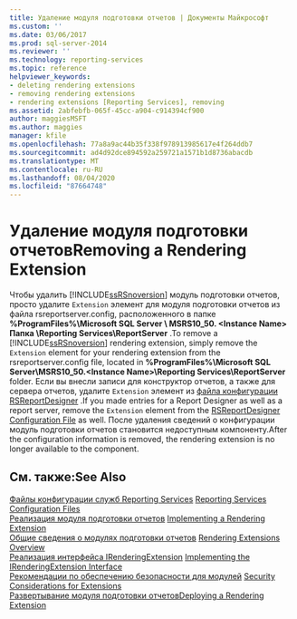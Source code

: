 ```yaml
---
title: Удаление модуля подготовки отчетов | Документы Майкрософт
ms.custom: ''
ms.date: 03/06/2017
ms.prod: sql-server-2014
ms.reviewer: ''
ms.technology: reporting-services
ms.topic: reference
helpviewer_keywords:
- deleting rendering extensions
- removing rendering extensions
- rendering extensions [Reporting Services], removing
ms.assetid: 2abfebfb-065f-45cc-a904-c914394cf900
author: maggiesMSFT
ms.author: maggies
manager: kfile
ms.openlocfilehash: 77a8a9ac44b35f338f978913985617e4f264ddb7
ms.sourcegitcommit: ad4d92dce894592a259721a1571b1d8736abacdb
ms.translationtype: MT
ms.contentlocale: ru-RU
ms.lasthandoff: 08/04/2020
ms.locfileid: "87664748"
---
```

# <a name="removing-a-rendering-extension"></a><span data-ttu-id="c36c2-102">Удаление модуля подготовки отчетов</span><span class="sxs-lookup"><span data-stu-id="c36c2-102">Removing a Rendering Extension</span></span>
  <span data-ttu-id="c36c2-103">Чтобы удалить [!INCLUDE[ssRSnoversion](../../../includes/ssrsnoversion-md.md)] модуль подготовки отчетов, просто удалите `Extension` элемент для модуля подготовки отчетов из файла rsreportserver.config, расположенного в папке **%ProgramFiles%\Microsoft SQL Server \ MSRS10_50. \<Instance Name> Папка \Reporting Services\ReportServer** .</span><span class="sxs-lookup"><span data-stu-id="c36c2-103">To remove a [!INCLUDE[ssRSnoversion](../../../includes/ssrsnoversion-md.md)] rendering extension, simply remove the `Extension` element for your rendering extension from the rsreportserver.config file, located in **%ProgramFiles%\Microsoft SQL Server\MSRS10_50.\<Instance Name>\Reporting Services\ReportServer** folder.</span></span> <span data-ttu-id="c36c2-104">Если вы внесли записи для конструктор отчетов, а также для сервера отчетов, удалите `Extension` элемент из [файла конфигурации RSReportDesigner](../../report-server/rsreportdesigner-configuration-file.md) .</span><span class="sxs-lookup"><span data-stu-id="c36c2-104">If you made entries for a Report Designer as well as a report server, remove the `Extension` element from the [RSReportDesigner Configuration File](../../report-server/rsreportdesigner-configuration-file.md) as well.</span></span> <span data-ttu-id="c36c2-105">После удаления сведений о конфигурации модуль подготовки отчетов становится недоступным компоненту.</span><span class="sxs-lookup"><span data-stu-id="c36c2-105">After the configuration information is removed, the rendering extension is no longer available to the component.</span></span>  
  
## <a name="see-also"></a><span data-ttu-id="c36c2-106">См. также:</span><span class="sxs-lookup"><span data-stu-id="c36c2-106">See Also</span></span>  
 <span data-ttu-id="c36c2-107">[Файлы конфигурации служб Reporting Services](../../report-server/reporting-services-configuration-files.md) </span><span class="sxs-lookup"><span data-stu-id="c36c2-107">[Reporting Services Configuration Files](../../report-server/reporting-services-configuration-files.md) </span></span>  
 <span data-ttu-id="c36c2-108">[Реализация модуля подготовки отчетов](implementing-a-rendering-extension.md) </span><span class="sxs-lookup"><span data-stu-id="c36c2-108">[Implementing a Rendering Extension](implementing-a-rendering-extension.md) </span></span>  
 <span data-ttu-id="c36c2-109">[Общие сведения о модулях подготовки отчетов](rendering-extensions-overview.md) </span><span class="sxs-lookup"><span data-stu-id="c36c2-109">[Rendering Extensions Overview](rendering-extensions-overview.md) </span></span>  
 <span data-ttu-id="c36c2-110">[Реализация интерфейса IRenderingExtension](implementing-the-irenderingextension-interface.md) </span><span class="sxs-lookup"><span data-stu-id="c36c2-110">[Implementing the IRenderingExtension Interface](implementing-the-irenderingextension-interface.md) </span></span>  
 <span data-ttu-id="c36c2-111">[Рекомендации по обеспечению безопасности для модулей](../security-considerations-for-extensions.md) </span><span class="sxs-lookup"><span data-stu-id="c36c2-111">[Security Considerations for Extensions](../security-considerations-for-extensions.md) </span></span>  
 [<span data-ttu-id="c36c2-112">Развертывание модуля подготовки отчетов</span><span class="sxs-lookup"><span data-stu-id="c36c2-112">Deploying a Rendering Extension</span></span>](deploying-a-rendering-extension.md)  
  
  
